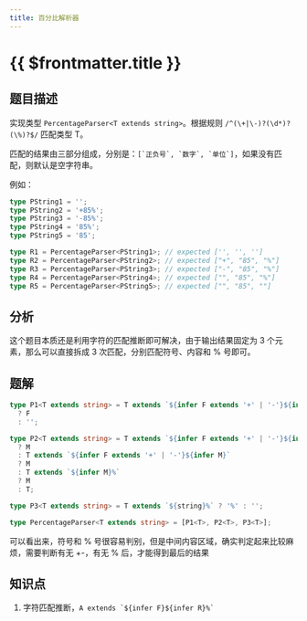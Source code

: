 ```yaml
---
title: 百分比解析器
---
```


# {{ $frontmatter.title }}

## 题目描述

实现类型 `PercentageParser<T extends string>`。根据规则 `/^(\+|\-)?(\d*)?(\%)?$/` 匹配类型 T。

匹配的结果由三部分组成，分别是：`` [`正负号`, `数字`, `单位`] ``，如果没有匹配，则默认是空字符串。

例如：

```ts
type PString1 = '';
type PString2 = '+85%';
type PString3 = '-85%';
type PString4 = '85%';
type PString5 = '85';

type R1 = PercentageParser<PString1>; // expected ['', '', '']
type R2 = PercentageParser<PString2>; // expected ["+", "85", "%"]
type R3 = PercentageParser<PString3>; // expected ["-", "85", "%"]
type R4 = PercentageParser<PString4>; // expected ["", "85", "%"]
type R5 = PercentageParser<PString5>; // expected ["", "85", ""]
```

## 分析

这个题目本质还是利用字符的匹配推断即可解决，由于输出结果固定为 3 个元素，那么可以直接拆成 3 次匹配，分别匹配符号、内容和 % 号即可。

## 题解

```ts
type P1<T extends string> = T extends `${infer F extends '+' | '-'}${infer R}`
  ? F
  : '';

type P2<T extends string> = T extends `${infer F extends '+' | '-'}${infer M}%`
  ? M
  : T extends `${infer F extends '+' | '-'}${infer M}`
  ? M
  : T extends `${infer M}%`
  ? M
  : T;

type P3<T extends string> = T extends `${string}%` ? '%' : '';

type PercentageParser<T extends string> = [P1<T>, P2<T>, P3<T>];
```

可以看出来，符号和 % 号很容易判别，但是中间内容区域，确实判定起来比较麻烦，需要判断有无 +-，有无 % 后，才能得到最后的结果

## 知识点

1. 字符匹配推断，`` A extends `${infer F}${infer R}%`  ``